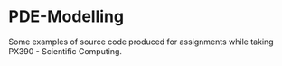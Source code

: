 # PDE-Modelling
 Some examples of source code produced for assignments while taking PX390 - Scientific Computing. 
